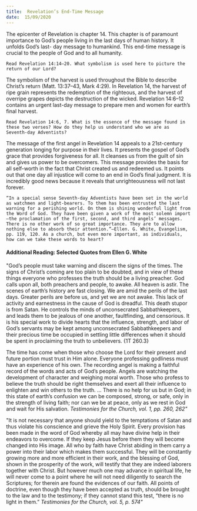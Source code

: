 ```yaml
---
title:  Revelation’s End-Time Message
date:  15/09/2020
---
```


The epicenter of Revelation is chapter 14. This chapter is of paramount importance to God’s people living in the last days of human history. It unfolds God’s last- day message to humankind. This end-time message is crucial to the people of God and to all humanity.

`Read Revelation 14:14–20. What symbolism is used here to picture the return of our Lord?`

The symbolism of the harvest is used throughout the Bible to describe Christ’s return (Matt. 13:37–43, Mark 4:29). In Revelation 14, the harvest of ripe grain represents the redemption of the righteous, and the harvest of overripe grapes depicts the destruction of the wicked. Revelation 14:6–12 contains an urgent last-day message to prepare men and women for earth’s final harvest.

`Read Revelation 14:6, 7. What is the essence of the message found in these two verses? How do they help us understand who we are as Seventh-day Adventists?`

The message of the first angel in Revelation 14 appeals to a 21st-century generation longing for purpose in their lives. It presents the gospel of God’s grace that provides forgiveness for all. It cleanses us from the guilt of sin and gives us power to be overcomers. This message provides the basis for all self-worth in the fact that Christ created us and redeemed us. It points out that one day all injustice will come to an end in God’s final judgment. It is incredibly good news because it reveals that unrighteousness will not last forever.

`“In a special sense Seventh-day Adventists have been set in the world as watchmen and light-bearers. To them has been entrusted the last warning for a perishing world. On them is shining wonderful light from the Word of God. They have been given a work of the most solemn import—the proclamation of the first, second, and third angels’ messages. There is no other work of so great importance. They are to allow nothing else to absorb their attention.”—Ellen. G. White, Evangelism, pp. 119, 120. As a church, but even more important, as individuals, how can we take these words to heart?`

#### Additional Reading: Selected Quotes from Ellen G. White

"God’s people must take warning and discern the signs of the times. The signs of Christ’s coming are too plain to be doubted, and in view of these things everyone who professes the truth should be a living preacher. God calls upon all, both preachers and people, to awake. All heaven is astir. The scenes of earth’s history are fast closing. We are amid the perils of the last days. Greater perils are before us, and yet we are not awake. This lack of activity and earnestness in the cause of God is dreadful. This death stupor is from Satan. He controls the minds of unconsecrated Sabbathkeepers, and leads them to be jealous of one another, faultfinding, and censorious. It is his special work to divide hearts that the influence, strength, and labor of God’s servants may be kept among unconsecrated Sabbathkeepers and their precious time be occupied in settling little differences when it should be spent in proclaiming the truth to unbelievers. {1T 260.3}

The time has come when those who choose the Lord for their present and future portion must trust in Him alone. Everyone professing godliness must have an experience of his own. The recording angel is making a faithful record of the words and acts of God’s people. Angels are watching the development of character and weighing moral worth. Those who profess to believe the truth should be right themselves and exert all their influence to enlighten and win others to the truth. ... There is no help for us but in God; in this state of earth’s confusion we can be composed, strong, or safe, only in the strength of living faith; nor can we be at peace, only as we rest in God and wait for His salvation. _Testimonies for the Church, vol. 1, pp. 260, 262"_

"It is not necessary that anyone should yield to the temptations of Satan and thus violate his conscience and grieve the Holy Spirit. Every provision has been made in the word of God whereby all may have divine help in their endeavors to overcome. If they keep Jesus before them they will become changed into His image. All who by faith have Christ abiding in them carry a power into their labor which makes them successful. They will be constantly growing more and more efficient in their work, and the blessing of God, shown in the prosperity of the work, will testify that they are indeed laborers together with Christ. But however much one may advance in spiritual life, he will never come to a point where he will not need diligently to search the Scriptures; for therein are found the evidences of our faith. All points of doctrine, even though they have been accepted as truth, should be brought to the law and to the testimony; if they cannot stand this test, “there is no light in them.” _Testimonies for the Church, vol. 5, p. 574"_